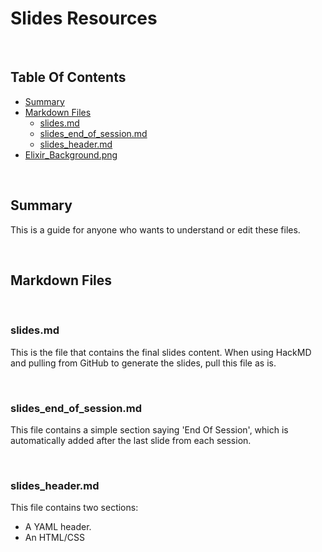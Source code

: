 # Slides Resources

<br/>

## Table Of Contents

- [Summary](#Summary)
- [Markdown Files](#Markdown-Files)
  - [slides.md](#slides.md)
  - [slides_end_of_session.md](#slides_end_of_session.md)
  - [slides_header.md](#slides_header.md)
- [Elixir_Background.png](Elixir_Background.png)
  
<br/>

## Summary

This is a guide for anyone who wants to understand or edit these files.

<br/>

## Markdown Files

<br/>

### slides.md

This is the file that contains the final slides content.
When using HackMD and pulling from GitHub to generate the slides, pull this file as is.

<br/>

### slides_end_of_session.md

This file contains a simple section saying 'End Of Session', which is automatically added after the last slide from each session.

<br/>

### slides_header.md

This file contains two sections:

- A YAML header.
- An HTML/CSS <style> section.

<br/>

The YAML header carries information regarding:

- The title of the HTML document that will be generated by HackMD (this will be reflected on the tab title of the slides page that opens on your web browser).
- The theme of the slides (which mostly affects the background color). Do note that, if there is a background image, it will sit on top of the original background.

<br/>

The HTML/CSS <style> section carries information regarding:
  
- The font size of the whole slide presentation.
- The background for the whole slide presentation. In this case, it features an address that is recognised by HackMD as a reference to an image, which happens to be a white background with an **Elixir** logo on the bottom left. The background is set to cover each slide entorely.

### Elixir_Background.png

This is the background for the slides. This file is not really used by any script. It is simply stored in this folder as a reference. Integrating it into the slide presentation entails:

1. Adding it first as an image file on HackMD.
2. Copying the address that is generated.
3. Pasting the address into the slides_header.md file, at the right location (within the url() tag). 
